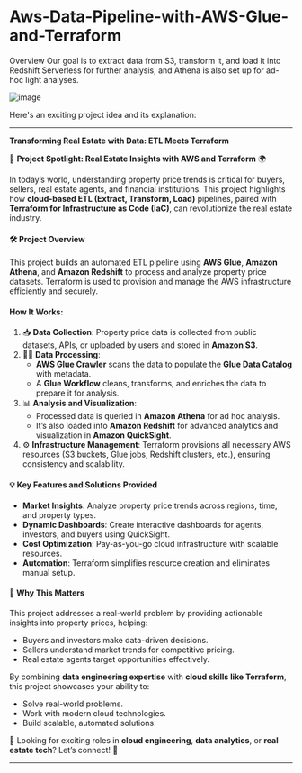 # Aws-Data-Pipeline-with-AWS-Glue-and-Terraform
Overview Our goal is to extract data from S3, transform it, and load it into Redshift Serverless for further analysis, and Athena is also set up for ad-hoc light analyses. 

![image](https://github.com/user-attachments/assets/f8b537ff-df78-4a62-af09-22c9115fd851)


Here's an exciting project idea and its explanation:

---

**Transforming Real Estate with Data: ETL Meets Terraform**

🚀 **Project Spotlight: Real Estate Insights with AWS and Terraform** 🌍

In today’s world, understanding property price trends is critical for buyers, sellers, real estate agents, and financial institutions. This project highlights how **cloud-based ETL (Extract, Transform, Load)** pipelines, paired with **Terraform for Infrastructure as Code (IaC)**, can revolutionize the real estate industry.

#### 🛠️ **Project Overview**
This project builds an automated ETL pipeline using **AWS Glue**, **Amazon Athena**, and **Amazon Redshift** to process and analyze property price datasets. Terraform is used to provision and manage the AWS infrastructure efficiently and securely.

#### **How It Works:**
1. 📥 **Data Collection**: Property price data is collected from public datasets, APIs, or uploaded by users and stored in **Amazon S3**.
2. 🕵️‍♀️ **Data Processing**:
   - **AWS Glue Crawler** scans the data to populate the **Glue Data Catalog** with metadata.
   - A **Glue Workflow** cleans, transforms, and enriches the data to prepare it for analysis.
3. 📊 **Analysis and Visualization**:
   - Processed data is queried in **Amazon Athena** for ad hoc analysis.
   - It’s also loaded into **Amazon Redshift** for advanced analytics and visualization in **Amazon QuickSight**.
4. ⚙️ **Infrastructure Management**: Terraform provisions all necessary AWS resources (S3 buckets, Glue jobs, Redshift clusters, etc.), ensuring consistency and scalability.

#### 💡 **Key Features and Solutions Provided**
- **Market Insights**: Analyze property price trends across regions, time, and property types.
- **Dynamic Dashboards**: Create interactive dashboards for agents, investors, and buyers using QuickSight.
- **Cost Optimization**: Pay-as-you-go cloud infrastructure with scalable resources.
- **Automation**: Terraform simplifies resource creation and eliminates manual setup.

#### 🌟 **Why This Matters**
This project addresses a real-world problem by providing actionable insights into property prices, helping:
- Buyers and investors make data-driven decisions.
- Sellers understand market trends for competitive pricing.
- Real estate agents target opportunities effectively.

By combining **data engineering expertise** with **cloud skills like Terraform**, this project showcases your ability to:
- Solve real-world problems.
- Work with modern cloud technologies.
- Build scalable, automated solutions.

📣 Looking for exciting roles in **cloud engineering**, **data analytics**, or **real estate tech**? Let’s connect! 💼

---


